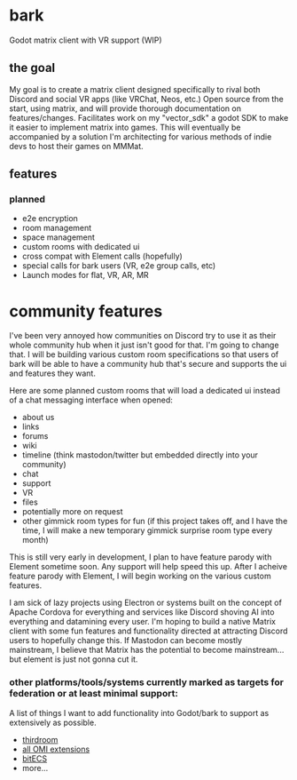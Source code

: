 # bark
Godot matrix client with VR support (WIP)

## the goal

My goal is to create a matrix client designed specifically to rival both Discord and social VR apps (like VRChat, Neos, etc.)
Open source from the start, using matrix, and will provide thorough documentation on features/changes. 
Facilitates work on my "vector_sdk" a godot SDK to make it easier to implement matrix into games. This will eventually be accompanied by a solution I'm architecting for various methods of indie devs to host their games on MMMat.



## features

### planned

- e2e encryption
- room management
- space management
- custom rooms with dedicated ui
- cross compat with Element calls (hopefully)
- special calls for bark users (VR, e2e group calls, etc)
- Launch modes for flat, VR, AR, MR


# community features

I've been very annoyed how communities on Discord try to use it as their whole community hub when it just isn't good for that.
I'm going to change that. I will be building various custom room specifications so that users of bark will be able to have a community hub that's secure and supports the ui and features they want.

Here are some planned custom rooms that will load a dedicated ui instead of a chat messaging interface when opened:

- about us
- links
- forums
- wiki
- timeline (think mastodon/twitter but embedded directly into your community)
- chat
- support
- VR
- files
- potentially more on request
- other gimmick room types for fun (if this project takes off, and I have the time, I will make a new temporary gimmick surprise room type every month)



This is still very early in development, I plan to have feature parody with Element sometime soon. Any support will help speed this up.
After I acheive feature parody with Element, I will begin working on the various custom features. 

I am sick of lazy projects using Electron or systems built on the concept of Apache Cordova for everything and services like Discord shoving AI into everything and datamining every user. 
I'm hoping to build a native Matrix client with some fun features and functionality directed at attracting Discord users to hopefully change this.
If Mastodon can become mostly mainstream, I believe that Matrix has the potential to become mainstream... but element is just not gonna cut it.


### other platforms/tools/systems currently marked as targets for federation or at least minimal support:

A list of things I want to add functionality into Godot/bark to support as extensively as possible.

- [thirdroom](https://github.com/matrix-org/thirdroom/)
- [all OMI extensions](https://github.com/omigroup)
- [bitECS](https://github.com/NateTheGreatt/bitECS)
- more...


